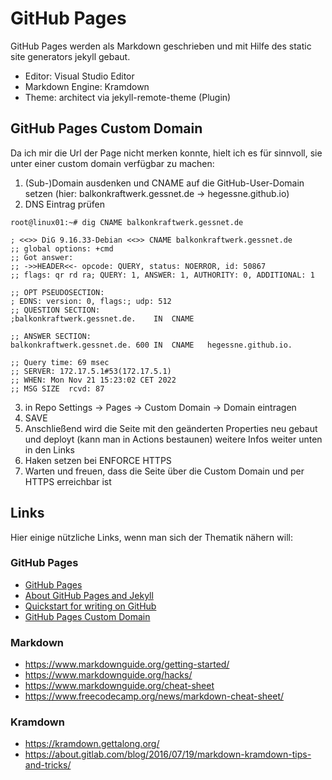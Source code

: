 # GitHub Pages
GitHub Pages werden als Markdown geschrieben und mit Hilfe des static site generators jekyll gebaut.
* Editor: Visual Studio Editor
* Markdown Engine: Kramdown
* Theme: architect via jekyll-remote-theme (Plugin)

## GitHub Pages Custom Domain
Da ich mir die Url der Page nicht merken konnte, hielt ich es für sinnvoll, sie unter einer custom domain verfügbar zu machen:
1. (Sub-)Domain ausdenken und CNAME auf die GitHub-User-Domain setzen (hier: balkonkraftwerk.gessnet.de -> hegessne.github.io)
2. DNS Eintrag prüfen
```
root@linux01:~# dig CNAME balkonkraftwerk.gessnet.de

; <<>> DiG 9.16.33-Debian <<>> CNAME balkonkraftwerk.gessnet.de
;; global options: +cmd
;; Got answer:
;; ->>HEADER<<- opcode: QUERY, status: NOERROR, id: 50867
;; flags: qr rd ra; QUERY: 1, ANSWER: 1, AUTHORITY: 0, ADDITIONAL: 1

;; OPT PSEUDOSECTION:
; EDNS: version: 0, flags:; udp: 512
;; QUESTION SECTION:
;balkonkraftwerk.gessnet.de.	IN	CNAME

;; ANSWER SECTION:
balkonkraftwerk.gessnet.de. 600	IN	CNAME	hegessne.github.io.

;; Query time: 69 msec
;; SERVER: 172.17.5.1#53(172.17.5.1)
;; WHEN: Mon Nov 21 15:23:02 CET 2022
;; MSG SIZE  rcvd: 87
```
3. in Repo Settings -> Pages -> Custom Domain -> Domain eintragen
4. SAVE
5. Anschließend wird die Seite mit den geänderten Properties neu gebaut und deployt (kann man in Actions bestaunen)
weitere Infos weiter unten in den Links
6. Haken setzen bei ENFORCE HTTPS
7. Warten und freuen, dass die Seite über die Custom Domain und per HTTPS erreichbar ist

## Links
Hier einige nützliche Links, wenn man sich der Thematik nähern will:
### GitHub Pages
* [GitHub Pages](https://docs.github.com/en/pages)
* [About GitHub Pages and Jekyll](https://docs.github.com/en/pages/setting-up-a-github-pages-site-with-jekyll/about-github-pages-and-jekyll)
* [Quickstart for writing on GitHub](https://docs.github.com/en/get-started/writing-on-github/getting-started-with-writing-and-formatting-on-github/quickstart-for-writing-on-github)
* [GitHub Pages Custom Domain](https://docs.github.com/en/pages/configuring-a-custom-domain-for-your-github-pages-site/managing-a-custom-domain-for-your-github-pages-site)
### Markdown
* https://www.markdownguide.org/getting-started/
* https://www.markdownguide.org/hacks/
* https://www.markdownguide.org/cheat-sheet
* https://www.freecodecamp.org/news/markdown-cheat-sheet/

### Kramdown
* https://kramdown.gettalong.org/
* https://about.gitlab.com/blog/2016/07/19/markdown-kramdown-tips-and-tricks/
